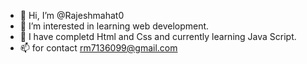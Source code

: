 - 👋 Hi, I’m @Rajeshmahat0
- 👀 I’m interested in learning web development.
- 🌱  I have completd Html and Css and currently learning Java Script.
- 📫 for contact rm7136099@gmail.com


<!---
Rajeshmahat0/Rajeshmahat0 is a ✨ special ✨ repository because its `README.md` (this file) appears on your GitHub profile.
You can click the Preview link to take a look at your changes.
--->
